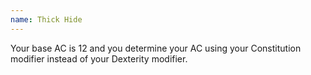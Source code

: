 ```yaml
---
name: Thick Hide
---
```

Your base AC is 12 and you determine your AC using your Constitution modifier instead of your Dexterity modifier.
